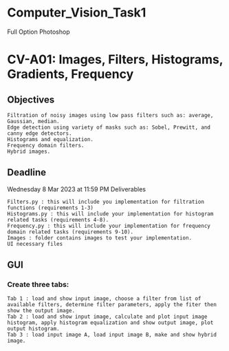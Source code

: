 # Computer_Vision_Task1
 Full Option Photoshop
# CV-A01: Images, Filters, Histograms, Gradients, Frequency
## Objectives

    Filtration of noisy images using low pass filters such as: average, Gaussian, median.
    Edge detection using variety of masks such as: Sobel, Prewitt, and canny edge detectors.
    Histograms and equalization.
    Frequency domain filters.
    Hybrid images.

## Deadline

Wednesday 8 Mar 2023 at 11:59 PM
Deliverables

    Filters.py : this will include you implementation for filtration functions (requirements 1-3)
    Histograms.py : this will include your implementation for histogram related tasks (requirements 4-8).
    Frequency.py : this will include your implementation for frequency domain related tasks (requirements 9-10).
    Images : folder contains images to test your implementation.
    UI necessary files

## GUI

### Create three tabs:

    Tab 1 : load and show input image, choose a filter from list of available filters, determine filter parameters, apply the fiter then show the output image.
    Tab 2 : load and show input image, calculate and plot input image histogram, apply histogram equalization and show output image, plot output histogram.
    Tab 3 : load input image A, load input image B, make and show hybrid image.

